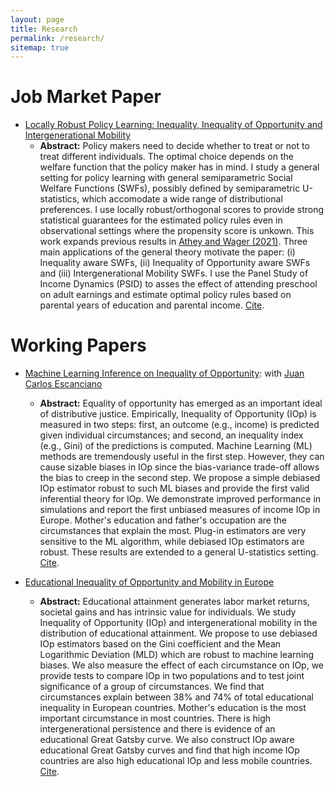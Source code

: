 ```yaml
---
layout: page
title: Research
permalink: /research/
sitemap: true
---
```


# Job Market Paper

  - [Locally Robust Policy Learning: Inequality, Inequality of Opportunity and Intergenerational Mobility](https://raw.githubusercontent.com/joelters/website/gh-pages/assets/LRPL.pdf)
    * **Abstract:** Policy makers need to decide whether to treat or not to treat different individuals. The optimal choice depends on the welfare function that the policy maker has in mind. I study a general setting for policy learning with general semiparametric Social Welfare Functions (SWFs), possibly defined by semiparametric U-statistics, which accomodate a wide range of distributional preferences. I use locally robust/orthogonal scores to provide strong statistical guarantees for the estimated policy rules even in observational settings where the propensity score is unkown. This work expands previous results in [Athey and Wager (2021)](https://onlinelibrary.wiley.com/doi/full/10.3982/ECTA15732?casa_token=99CiM_sMw_oAAAAA%3AARcaTARqPHW8jVpy5hS8hmqvUScCMrEECLoJJyZFPRjQ2-h28qGI6JNiylA7hpkB_KNqfJLojXGHzA). Three main applications of the general theory motivate the paper: (i) Inequality aware SWFs, (ii) Inequality of Opportunity aware SWFs and (iii) Intergenerational Mobility SWFs. I use the Panel Study of Income Dynamics (PSID) to asses the effect of attending preschool on adult earnings and estimate optimal policy rules based on parental years of education and parental income. [Cite](https://raw.githubusercontent.com/joelters/website/gh-pages/assets/cite_LRPL.txt).

# Working Papers

  - [Machine Learning Inference on Inequality of Opportunity](https://raw.githubusercontent.com/joelters/website/gh-pages/assets/ML_IOp.pdf): with
[Juan Carlos Escanciano](https://sites.google.com/view/juancarlosescanciano/home?authuser=0)
    * **Abstract:** Equality of opportunity has emerged as an important ideal of distributive justice. Empirically, Inequality of Opportunity (IOp) is measured in two steps: first, an outcome (e.g., income) is predicted given individual circumstances; and second, an inequality index (e.g., Gini) of the predictions is computed. Machine Learning (ML) methods are tremendously useful in the first step. However, they can cause sizable biases in IOp since the bias-variance trade-off allows the bias to creep in the second step. We propose a simple debiased IOp estimator robust to such ML biases and provide the first valid inferential theory for IOp. We demonstrate improved performance in simulations and report the first unbiased measures of income IOp in Europe. Mother's education and father's occupation are the circumstances that explain the most. Plug-in estimators are very sensitive to the ML algorithm, while debiased IOp estimators are robust. These results are extended to a general U-statistics setting. [Cite](https://raw.githubusercontent.com/joelters/website/gh-pages/assets/cite_ML_IOp.txt).

  - [Educational Inequality of Opportunity and Mobility in Europe](https://raw.githubusercontent.com/joelters/website/gh-pages/assets/IOp_educ.pdf)
    * **Abstract:** Educational attainment generates labor market returns, societal gains and has intrinsic value for individuals. We study Inequality of Opportunity (IOp) and intergenerational mobility in the distribution of educational attainment. We propose to use debiased IOp estimators based on the Gini coefficient and the Mean Logarithmic Deviation (MLD) which are robust to machine learning biases. We also measure the effect of each circumstance on IOp, we provide tests to compare IOp in two populations and to test joint significance of a group of circumstances. We find that circumstances explain between 38% and 74% of total educational inequality in European countries. Mother's education is the most important circumstance in most countries. There is high intergenerational persistence and there is evidence of an educational Great Gatsby curve. We also construct IOp aware educational Great Gatsby curves and find that high income IOp countries are also high educational IOp and less mobile countries. [Cite](https://raw.githubusercontent.com/joelters/website/gh-pages/assets/cite_IOp_educ.txt).
